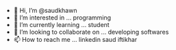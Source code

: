 - 👋 Hi, I’m @saudkhawn
- 👀 I’m interested in ... programming
- 🌱 I’m currently learning ... student
- 💞️ I’m looking to collaborate on ... developing softwares
- 📫 How to reach me ... linkedin saud iftikhar

<!---
saudkhawn/saudkhawn is a ✨ special ✨ repository because its `README.md` (this file) appears on your GitHub profile.
You can click the Preview link to take a look at your changes.
--->
